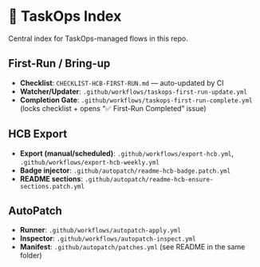 # 🧭 TaskOps Index

Central index for TaskOps-managed flows in this repo.

## First-Run / Bring-up
- **Checklist**: `CHECKLIST-HCB-FIRST-RUN.md` — auto-updated by CI
- **Watcher/Updater**: `.github/workflows/taskops-first-run-update.yml`
- **Completion Gate**: `.github/workflows/taskops-first-run-complete.yml` (locks checklist + opens “✅ First-Run Completed” issue)

## HCB Export
- **Export (manual/scheduled)**: `.github/workflows/export-hcb.yml`, `.github/workflows/export-hcb-weekly.yml`
- **Badge injector**: `.github/autopatch/readme-hcb-badge.patch.yml`
- **README sections**: `.github/autopatch/readme-hcb-ensure-sections.patch.yml`

## AutoPatch
- **Runner**: `.github/workflows/autopatch-apply.yml`
- **Inspector**: `.github/workflows/autopatch-inspect.yml`
- **Manifest**: `.github/autopatch/patches.yml` (see README in the same folder)
